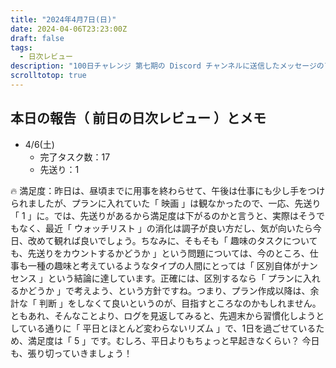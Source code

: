 ```yaml
---
title: "2024年4月7日(日)"
date: 2024-04-06T23:23:00Z
draft: false
tags:
  - 日次レビュー
description: "100日チャレンジ 第七期の Discord チャンネルに送信したメッセージのアーカイブ"
scrolltotop: true
---
```


## 本日の報告（ 前日の日次レビュー ）とメモ

- 4/6(土)
  - 完了タスク数：17
  - 先送り：1

🔥 満足度：昨日は、昼頃までに用事を終わらせて、午後は仕事にも少し手をつけられましたが、プランに入れていた「 映画 」は観なかったので、一応、先送り「 1 」に。では、先送りがあるから満足度は下がるのかと言うと、実際はそうでもなく、最近「 ウォッチリスト 」の消化は調子が良い方だし、気が向いたら今日、改めて観れば良いでしょう。ちなみに、そもそも「 趣味のタスクについても、先送りをカウントするかどうか 」という問題については、今のところ、仕事も一種の趣味と考えているようなタイプの人間にとっては「 区別自体がナンセンス 」という結論に達しています。正確には、区別するなら「 プランに入れるかどうか 」で考えよう、という方針ですね。つまり、プラン作成以降は、余計な「 判断 」をしなくて良いというのが、目指すところなのかもしれません。ともあれ、そんなことより、ログを見返してみると、先週末から習慣化しようとしている通りに「 平日とほとんど変わらないリズム 」で、1日を過ごせているため、満足度は「 5 」です。むしろ、平日よりもちょっと早起きなくらい？ 今日も、張り切っていきましょう！
